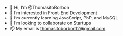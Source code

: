 - 👋 Hi, I’m @ThomasitoBorbon
- 👀 I’m interested in Front-End Development
- 🌱 I’m currently learning JavaScript, PhP, and MySQL
- 💞️ I’m looking to collaborate on Startups 
- 📫 My email is thomasitoborbon12@gmail.com
<!--- 
ThomasitoBorbon/ThomasitoBorbon is a ✨ special ✨ repository because its `README.md` (this file) appears on your GitHub profile.
You can click the Preview link to take a look at your changes.
--->
